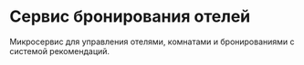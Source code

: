 # Сервис бронирования отелей

Микросервис для управления отелями, комнатами и бронированиями с системой рекомендаций.
